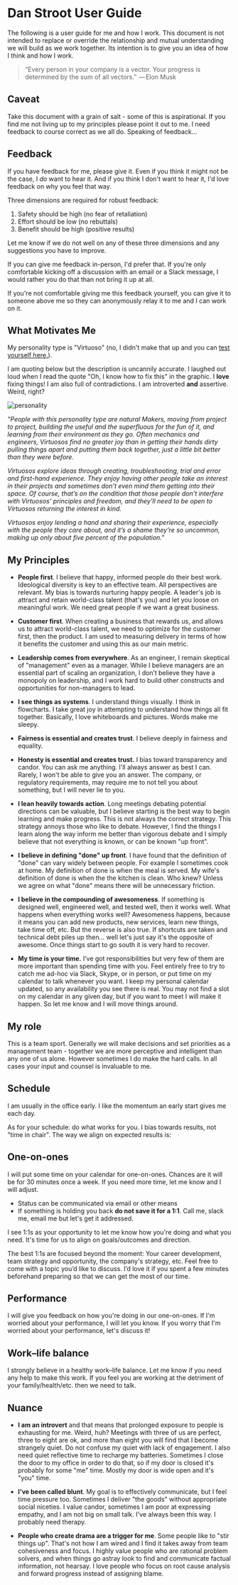 # Dan Stroot User Guide

The following is a user guide for me and how I work. This document is not intended to replace or override the relationship and mutual understanding we will build as we work together. Its intention is to give you an idea of how I think and how I work.

> “Every person in your company is a vector. Your progress is determined by the sum of all vectors.”
>  — Elon Musk

## Caveat

Take this document with a grain of salt - some of this is aspirational. If you find me not living up to my principles please point it out to me. I need feedback to course correct as we all do. Speaking of feedback...

## Feedback

If you have feedback for me, please give it. Even if you think it might not be the case, I _do_ want to hear it. And if you think I don't want to hear it, I'd love feedback on why you feel that way.

Three dimensions are required for robust feedback:

1.  Safety should be high (no fear of retaliation)
1.  Effort should be low (no rebuttals)
1.  Benefit should be high (positive results)

Let me know if we do not well on any of these three dimensions and any suggestions you have to improve.

If you can give me feedback in-person, I'd prefer that. If you're only comfortable kicking off a discussion with an email or a Slack message, I would rather you do that than not bring it up at all.

If you're not comfortable giving me this feedback yourself, you can give it to someone above me so they can anonymously relay it to me and I can work on it.

## What Motivates Me

My personality type is "Virtuoso" (no, I didn't make that up and you can [test yourself here.](https://www.16personalities.com)). 

I am quoting below but the description is uncannily accurate. I laughed out loud when I read the quote "Oh, I know how to fix this" in the graphic. I **love** fixing things! I am also full of contradictions. I am introverted **and** assertive. Weird, right?  

![personality](https://raw.githubusercontent.com/dstroot/readme/master/personality.PNG)

_"People with this personality type are natural Makers, moving from project to project, building the useful and the superfluous for the fun of it, and learning from their environment as they go. Often mechanics and engineers, Virtuosos find no greater joy than in getting their hands dirty pulling things apart and putting them back together, just a little bit better than they were before._

_Virtuosos explore ideas through creating, troubleshooting, trial and error and first-hand experience. They enjoy having other people take an interest in their projects and sometimes don’t even mind them getting into their space. Of course, that’s on the condition that those people don’t interfere with Virtuosos’ principles and freedom, and they’ll need to be open to Virtuosos returning the interest in kind._

_Virtuosos enjoy lending a hand and sharing their experience, especially with the people they care about, and it’s a shame they’re so uncommon, making up only about five percent of the population."_

## My Principles

- **People first**. I believe that happy, informed people do their best work. Ideological diversity is key to an effective team. All perspectives are relevant. My bias is towards nurturing happy people. A leader's job is attract and retain world-class talent (that's you) and let you loose on meaningful work. We need great people if we want a great business.

- **Customer first**. When creating a business that rewards us, and allows us to attract world-class talent, we need to optimize for the customer first, then the product. I am used to measuring delivery in terms of how it benefits the customer and using this as our main metric.

- **Leadership comes from everywhere**. As an engineer, I remain skeptical of "management" even as a manager. While I believe managers are an essential part of scaling an organization, I don’t believe they have a monopoly on leadership, and I work hard to build other constructs and opportunities for non-managers to lead.

- **I see things as systems**. I understand things visually. I think in flowcharts. I take great joy in attempting to understand how things all fit together. Basically, I love whiteboards and pictures.  Words make me sleepy.  

- **Fairness is essential and creates trust**. I believe deeply in fairness and equality.

- **Honesty is essential and creates trust.** I bias toward transparency and candor. You can ask me anything. I'll always answer as best I can. Rarely, I won't be able to give you an answer. The company, or regulatory requirements, may require me to not tell you about something, but I will never lie to you.

- **I lean heavily towards action**. Long meetings debating potential directions can be valuable, but I believe starting is the best way to begin learning and make progress. This is not always the correct strategy. This strategy annoys those who like to debate. However, I find the things I learn along the way inform me better than vigorous debate and I simply believe that not everything is known, or can be known "up front".

- **I believe in defining "done" up front**. I have found that the definition of "done" can vary widely between people. For example I sometimes cook at home. My definition of done is when the meal is served. My wife's definition of done is when the the kitchen is clean. Who knew? Unless we agree on what "done" means there will be unnecessary friction.

- **I believe in the compounding of awesomeness**. If something is designed well, engineered well, and tested well, then it works well. What happens when everything works well? Awesomeness happens, because it means you can add new products, new services, learn new things, take time off, etc. But the reverse is also true. If shortcuts are taken and technical debt piles up then... well let's just say it's the opposite of awesome. Once things start to go south it is very hard to recover.

- **My time is your time.** I’ve got responsibilities but very few of them are more important than spending time with you. Feel entirely free to try to catch me ad-hoc via Slack, Skype, or in person, or put time on my calendar to talk whenever you want. I keep my personal calendar updated, so any availability you see there is real. You may not find a slot on my calendar in any given day, but if you want to meet I will make it happen. So let me know and I will move things around.

## My role

This is a team sport. Generally we will make decisions and set priorities as a management team - together we are more perceptive and intelligent than any one of us alone. However sometimes I do make the hard calls. In all cases your input and counsel is invaluable to me.

## Schedule

I am usually in the office early. I like the momentum an early start gives me each day.

As for your schedule: do what works for you. I bias towards results, not "time in chair". The way we align on expected results is:

## One-on-ones

I will put some time on your calendar for one-on-ones. Chances are it will be for 30 minutes once a week. If you need more time, let me know and I will adjust.

- Status can be communicated via email or other means
- If something is holding you back **do not save it for a 1:1**. Call me, slack me, email me but let's get it addressed.

I see 1:1s as your opportunity to let me know how you're doing and what you need. It's time for us to align on goals/outcomes and direction.

The best 1:1s are focused beyond the moment: Your career development, team strategy and opportunity, the company's strategy, etc. Feel free to come with a topic you’d like to discuss. I’d love it if you spent a few minutes beforehand preparing so that we can get the most of our time.

## Performance

I will give you feedback on how you're doing in our one-on-ones. If I'm worried about your performance, I will let you know. If you worry that I'm worried about your performance, let's discuss it!

## Work–life balance

I strongly believe in a healthy work–life balance. Let me know if you need any help to make this work. If you feel you are working at the detriment of your family/health/etc. then we need to talk.

## Nuance

- **I am an introvert** and that means that prolonged exposure to people is exhausting for me. Weird, huh? Meetings with three of us are perfect, three to eight are ok, and more than eight you will find that I become strangely quiet. Do not confuse my quiet with lack of engagement. I also need quiet reflective time to recharge my batteries. Sometimes I close the door to my office in order to do that, so if my door is closed it's probably for some "me" time. Mostly my door is wide open and it's "you" time.

- **I've been called blunt**. My goal is to effectively communicate, but I feel time pressure too. Sometimes I deliver "the goods" without appropriate social niceties. I value candor, sometimes I am poor at expressing empathy, and I am not big on small talk. I've always been this way. I probably need therapy.

- **People who create drama are a trigger for me**. Some people like to "stir things up". That's not how I am wired and I find it takes away from team cohesiveness and focus. I highly value people who are rational problem solvers, and when things go astray look to find and communicate factual information, not hearsay. I love people who focus on root cause analysis and forward progress instead of assigning blame.
